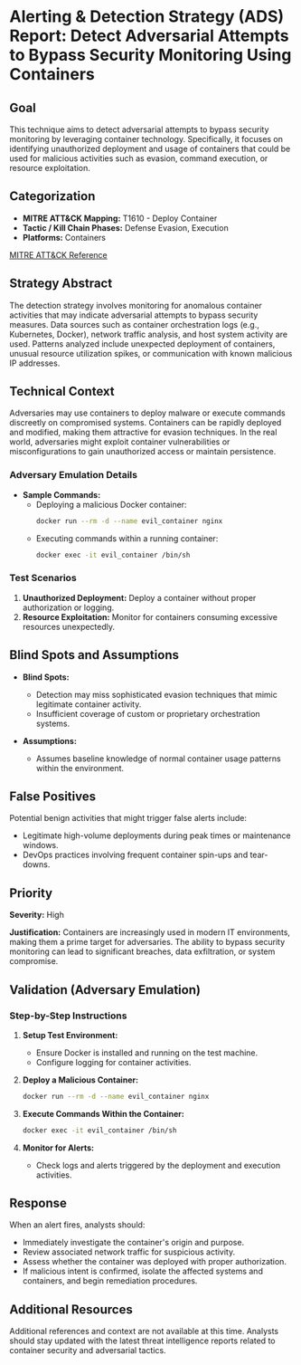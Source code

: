 # Alerting & Detection Strategy (ADS) Report: Detect Adversarial Attempts to Bypass Security Monitoring Using Containers

## Goal
This technique aims to detect adversarial attempts to bypass security monitoring by leveraging container technology. Specifically, it focuses on identifying unauthorized deployment and usage of containers that could be used for malicious activities such as evasion, command execution, or resource exploitation.

## Categorization
- **MITRE ATT&CK Mapping:** T1610 - Deploy Container
- **Tactic / Kill Chain Phases:** Defense Evasion, Execution
- **Platforms:** Containers

[MITRE ATT&CK Reference](https://attack.mitre.org/techniques/T1610)

## Strategy Abstract
The detection strategy involves monitoring for anomalous container activities that may indicate adversarial attempts to bypass security measures. Data sources such as container orchestration logs (e.g., Kubernetes, Docker), network traffic analysis, and host system activity are used. Patterns analyzed include unexpected deployment of containers, unusual resource utilization spikes, or communication with known malicious IP addresses.

## Technical Context
Adversaries may use containers to deploy malware or execute commands discreetly on compromised systems. Containers can be rapidly deployed and modified, making them attractive for evasion techniques. In the real world, adversaries might exploit container vulnerabilities or misconfigurations to gain unauthorized access or maintain persistence.

### Adversary Emulation Details
- **Sample Commands:**
  - Deploying a malicious Docker container:
    ```bash
    docker run --rm -d --name evil_container nginx
    ```
  - Executing commands within a running container:
    ```bash
    docker exec -it evil_container /bin/sh
    ```

### Test Scenarios
1. **Unauthorized Deployment:** Deploy a container without proper authorization or logging.
2. **Resource Exploitation:** Monitor for containers consuming excessive resources unexpectedly.

## Blind Spots and Assumptions
- **Blind Spots:**
  - Detection may miss sophisticated evasion techniques that mimic legitimate container activity.
  - Insufficient coverage of custom or proprietary orchestration systems.
  
- **Assumptions:**
  - Assumes baseline knowledge of normal container usage patterns within the environment.

## False Positives
Potential benign activities that might trigger false alerts include:
- Legitimate high-volume deployments during peak times or maintenance windows.
- DevOps practices involving frequent container spin-ups and tear-downs.

## Priority
**Severity:** High

**Justification:** Containers are increasingly used in modern IT environments, making them a prime target for adversaries. The ability to bypass security monitoring can lead to significant breaches, data exfiltration, or system compromise.

## Validation (Adversary Emulation)
### Step-by-Step Instructions
1. **Setup Test Environment:**
   - Ensure Docker is installed and running on the test machine.
   - Configure logging for container activities.

2. **Deploy a Malicious Container:**
   ```bash
   docker run --rm -d --name evil_container nginx
   ```

3. **Execute Commands Within the Container:**
   ```bash
   docker exec -it evil_container /bin/sh
   ```

4. **Monitor for Alerts:**
   - Check logs and alerts triggered by the deployment and execution activities.

## Response
When an alert fires, analysts should:
- Immediately investigate the container's origin and purpose.
- Review associated network traffic for suspicious activity.
- Assess whether the container was deployed with proper authorization.
- If malicious intent is confirmed, isolate the affected systems and containers, and begin remediation procedures.

## Additional Resources
Additional references and context are not available at this time. Analysts should stay updated with the latest threat intelligence reports related to container security and adversarial tactics.
